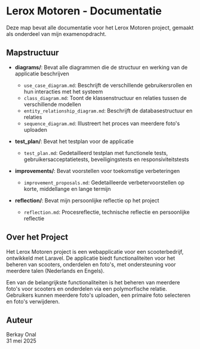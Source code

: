 # Lerox Motoren - Documentatie

Deze map bevat alle documentatie voor het Lerox Motoren project, gemaakt als onderdeel van mijn examenopdracht.

## Mapstructuur

- **diagrams/**: Bevat alle diagrammen die de structuur en werking van de applicatie beschrijven
  - `use_case_diagram.md`: Beschrijft de verschillende gebruikersrollen en hun interacties met het systeem
  - `class_diagram.md`: Toont de klassenstructuur en relaties tussen de verschillende modellen
  - `entity_relationship_diagram.md`: Beschrijft de databasestructuur en relaties
  - `sequence_diagram.md`: Illustreert het proces van meerdere foto's uploaden

- **test_plan/**: Bevat het testplan voor de applicatie
  - `test_plan.md`: Gedetailleerd testplan met functionele tests, gebruikersacceptatietests, beveiligingstests en responsiviteitstests

- **improvements/**: Bevat voorstellen voor toekomstige verbeteringen
  - `improvement_proposals.md`: Gedetailleerde verbetervoorstellen op korte, middellange en lange termijn

- **reflection/**: Bevat mijn persoonlijke reflectie op het project
  - `reflection.md`: Procesreflectie, technische reflectie en persoonlijke reflectie

## Over het Project

Het Lerox Motoren project is een webapplicatie voor een scooterbedrijf, ontwikkeld met Laravel. De applicatie biedt functionaliteiten voor het beheren van scooters, onderdelen en foto's, met ondersteuning voor meerdere talen (Nederlands en Engels).

Een van de belangrijkste functionaliteiten is het beheren van meerdere foto's voor scooters en onderdelen via een polymorfische relatie. Gebruikers kunnen meerdere foto's uploaden, een primaire foto selecteren en foto's verwijderen.

## Auteur

Berkay Onal  
31 mei 2025
